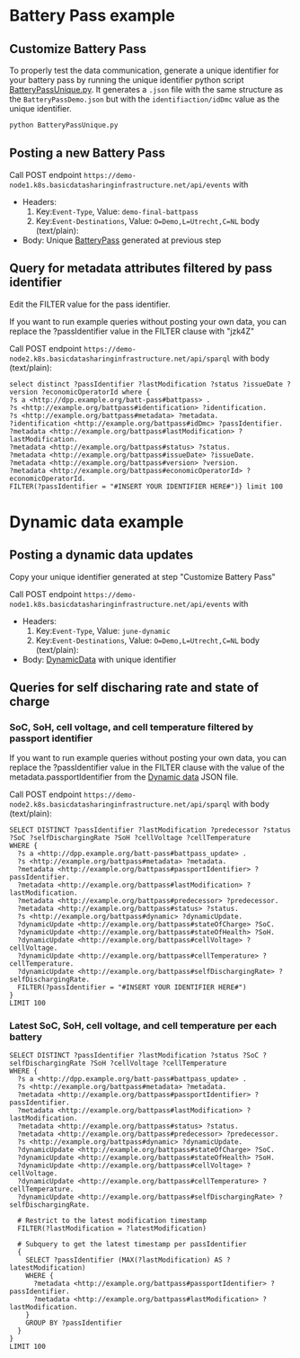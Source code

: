 # Battery Pass example

## Customize Battery Pass
To properly test the data communication, generate a unique identifier for your battery pass by running the unique identifier python script [BatteryPassUnique.py](./BatteryPassUnique.py). It generates a `.json` file with the same structure as the `BatteryPassDemo.json` but with the `identifiaction/idDmc` value as the unique identifier.
```bash
python BatteryPassUnique.py
```

## Posting a new Battery Pass

Call POST endpoint `https://demo-node1.k8s.basicdatasharinginfrastructure.net/api/events` with 
- Headers: 
    1. Key:`Event-Type`, Value: `demo-final-battpass`
    2. Key:`Event-Destinations`, Value: `O=Demo,L=Utrecht,C=NL` body (text/plain):
- Body: Unique [BatteryPass](./BatteryPassDemo.json) generated at previous step

## Query for metadata attributes filtered by pass identifier 
Edit the FILTER value for the pass identifier.

If you want to run example queries without posting your own data, you can replace the ?passIdentifier value in the FILTER clause with "jzk4Z"

Call POST endpoint `https://demo-node2.k8s.basicdatasharinginfrastructure.net/api/sparql` with body (text/plain):

```
select distinct ?passIdentifier ?lastModification ?status ?issueDate ?version ?economicOperatorId where { 
?s a <http://dpp.example.org/batt-pass#battpass> .
?s <http://example.org/battpass#identification> ?identification. 
?s <http://example.org/battpass#metadata> ?metadata. 
?identification <http://example.org/battpass#idDmc> ?passIdentifier. 
?metadata <http://example.org/battpass#lastModification> ?lastModification. 
?metadata <http://example.org/battpass#status> ?status.
?metadata <http://example.org/battpass#issueDate> ?issueDate.
?metadata <http://example.org/battpass#version> ?version.
?metadata <http://example.org/battpass#economicOperatorId> ?economicOperatorId.
FILTER(?passIdentifier = "#INSERT YOUR IDENTIFIER HERE#")} limit 100
```

# Dynamic data example

## Posting a dynamic data updates

Copy your unique identifier generated at step "Customize Battery Pass"

Call POST endpoint `https://demo-node1.k8s.basicdatasharinginfrastructure.net/api/events` with 
- Headers: 
    1. Key:`Event-Type`, Value: `june-dynamic`
    2. Key:`Event-Destinations`, Value: `O=Demo,L=Utrecht,C=NL` body (text/plain):
- Body: [DynamicData](./updated-dynamicdata.json) with unique identifier

## Queries for self discharing rate and state of charge

### SoC, SoH, cell voltage, and cell temperature filtered by passport identifier
If you want to run example queries without posting your own data, you can replace the ?passIdentifier value in the FILTER clause with the value of the metadata.passportIdentifier from the [Dynamic data](./updated-dynamicdata.json) JSON file.

Call POST endpoint `https://demo-node2.k8s.basicdatasharinginfrastructure.net/api/sparql` with body (text/plain):

```
SELECT DISTINCT ?passIdentifier ?lastModification ?predecessor ?status ?SoC ?selfDischargingRate ?SoH ?cellVoltage ?cellTemperature
WHERE {
  ?s a <http://dpp.example.org/batt-pass#battpass_update> .
  ?s <http://example.org/battpass#metadata> ?metadata.
  ?metadata <http://example.org/battpass#passportIdentifier> ?passIdentifier.
  ?metadata <http://example.org/battpass#lastModification> ?lastModification.
  ?metadata <http://example.org/battpass#predecessor> ?predecessor.
  ?metadata <http://example.org/battpass#status> ?status.
  ?s <http://example.org/battpass#dynamic> ?dynamicUpdate.
  ?dynamicUpdate <http://example.org/battpass#stateOfCharge> ?SoC.
  ?dynamicUpdate <http://example.org/battpass#stateOfHealth> ?SoH.
  ?dynamicUpdate <http://example.org/battpass#cellVoltage> ?cellVoltage.
  ?dynamicUpdate <http://example.org/battpass#cellTemperature> ?cellTemperature.
  ?dynamicUpdate <http://example.org/battpass#selfDischargingRate> ?selfDischargingRate.
  FILTER(?passIdentifier = "#INSERT YOUR IDENTIFIER HERE#")
}
LIMIT 100

```

### Latest SoC, SoH, cell voltage, and cell temperature per each battery
```
SELECT DISTINCT ?passIdentifier ?lastModification ?status ?SoC ?selfDischargingRate ?SoH ?cellVoltage ?cellTemperature
WHERE {
  ?s a <http://dpp.example.org/batt-pass#battpass_update> .
  ?s <http://example.org/battpass#metadata> ?metadata.
  ?metadata <http://example.org/battpass#passportIdentifier> ?passIdentifier.
  ?metadata <http://example.org/battpass#lastModification> ?lastModification.
  ?metadata <http://example.org/battpass#status> ?status.
  ?metadata <http://example.org/battpass#predecessor> ?predecessor.
  ?s <http://example.org/battpass#dynamic> ?dynamicUpdate.
  ?dynamicUpdate <http://example.org/battpass#stateOfCharge> ?SoC.
  ?dynamicUpdate <http://example.org/battpass#stateOfHealth> ?SoH.
  ?dynamicUpdate <http://example.org/battpass#cellVoltage> ?cellVoltage.
  ?dynamicUpdate <http://example.org/battpass#cellTemperature> ?cellTemperature.
  ?dynamicUpdate <http://example.org/battpass#selfDischargingRate> ?selfDischargingRate.

  # Restrict to the latest modification timestamp
  FILTER(?lastModification = ?latestModification)
  
  # Subquery to get the latest timestamp per passIdentifier
  {
    SELECT ?passIdentifier (MAX(?lastModification) AS ?latestModification)
    WHERE {
      ?metadata <http://example.org/battpass#passportIdentifier> ?passIdentifier.
      ?metadata <http://example.org/battpass#lastModification> ?lastModification.
    }
    GROUP BY ?passIdentifier
  }
}
LIMIT 100

```
